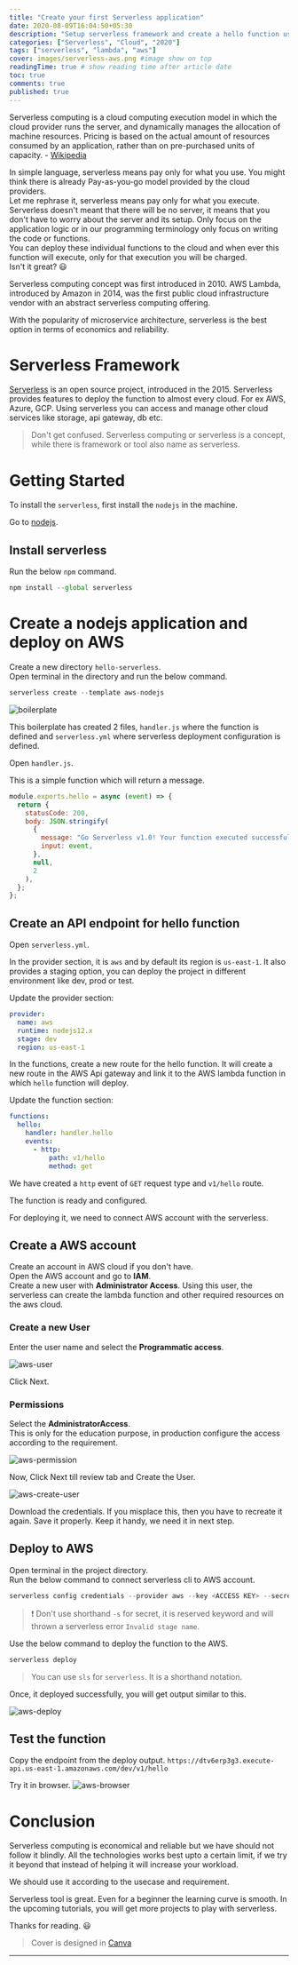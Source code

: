 ```yaml
---
title: "Create your first Serverless application"
date: 2020-08-09T16:04:50+05:30
description: "Setup serverless framework and create a hello function using the serverless template and deploy it on the cloud."
categories: ["Serverless", "Cloud", "2020"]
tags: ["serverless", "lambda", "aws"]
cover: images/serverless-aws.png #image show on top
readingTime: true # show reading time after article date
toc: true
comments: true
published: true
---
```


Serverless computing is a cloud computing execution model in which the cloud provider runs the server, and dynamically manages the allocation of machine resources. Pricing is based on the actual amount of resources consumed by an application, rather than on pre-purchased units of capacity. - [Wikipedia](https://en.wikipedia.org/wiki/Serverless_computing)

In simple language, serverless means pay only for what you use. You might think there is already Pay-as-you-go model provided by the cloud providers.  
Let me rephrase it, serverless means pay only for what you execute. Serverless doesn't meant that there will be no server, it means that you don't have to worry about the server and its setup. Only focus on the application logic or in our programming terminology only focus on writing the code or functions.  
You can deploy these individual functions to the cloud and when ever this function will execute, only for that execution you will be charged.  
Isn't it great? 😃

Serverless computing concept was first introduced in 2010. AWS Lambda, introduced by Amazon in 2014, was the first public cloud infrastructure vendor with an abstract serverless computing offering.

With the popularity of microservice architecture, serverless is the best option in terms of economics and reliability.

# Serverless Framework

[Serverless](https://serverless.com) is an open source project, introduced in the 2015. Serverless provides features to deploy the function to almost every cloud. For ex AWS, Azure, GCP. Using serverless you can access and manage other cloud services like storage, api gateway, db etc.

> Don't get confused. Serverless computing or serverless is a concept, while there is framework or tool also name as serverless.

# Getting Started

To install the `serverless`, first install the `nodejs` in the machine.

Go to [nodejs](https://nodejs.org/en/download/).

## Install serverless

Run the below `npm` command.

```js
npm install --global serverless
```

# Create a nodejs application and deploy on AWS

Create a new directory `hello-serverless`.  
Open terminal in the directory and run the below command.

```js
serverless create --template aws-nodejs
```

![boilerplate](./images/boilerplate.PNG)

This boilerplate has created 2 files, `handler.js` where the function is defined and `serverless.yml` where serverless deployment configuration is defined.

Open `handler.js`.

This is a simple function which will return a message.

```js
module.exports.hello = async (event) => {
  return {
    statusCode: 200,
    body: JSON.stringify(
      {
        message: "Go Serverless v1.0! Your function executed successfully!",
        input: event,
      },
      null,
      2
    ),
  };
};
```

## Create an API endpoint for hello function

Open `serverless.yml`.

In the provider section, it is `aws` and by default its region is `us-east-1`. It also provides a staging option, you can deploy the project in different environment like dev, prod or test.

Update the provider section:

```yaml
provider:
  name: aws
  runtime: nodejs12.x
  stage: dev
  region: us-east-1
```

In the functions, create a new route for the hello function. It will create a new route in the AWS Api gateway and link it to the AWS lambda function in which `hello` function will deploy.

Update the function section:

```yaml
functions:
  hello:
    handler: handler.hello
    events:
      - http:
          path: v1/hello
          method: get
```

We have created a `http` event of `GET` request type and `v1/hello` route.

The function is ready and configured.

For deploying it, we need to connect AWS account with the serverless.

## Create a AWS account

Create an account in AWS cloud if you don't have.  
Open the AWS account and go to **IAM**.  
Create a new user with **Administrator Access**. Using this user, the serverless can create the lambda function and other required resources on the aws cloud.

### Create a new User

Enter the user name and select the **Programmatic access**.

![aws-user](./images/aws-user.PNG)

Click Next.

### Permissions

Select the **AdministratorAccess**.  
This is only for the education purpose, in production configure the access according to the requirement.

![aws-permission](./images/aws-user-permission.PNG)

Now, Click Next till review tab and Create the User.

![aws-create-user](./images/aws-user-creates.PNG)

Download the credentials. If you misplace this, then you have to recreate it again. Save it properly. Keep it handy, we need it in next step.

## Deploy to AWS

Open terminal in the project directory.  
Run the below command to connect serverless cli to AWS account.

```js
serverless config credentials --provider aws --key <ACCESS KEY> --secret <Secret Access key>
```

> ❗ Don't use shorthand `-s` for secret, it is reserved keyword and will thrown a serverless error `Invalid stage name`.

Use the below command to deploy the function to the AWS.

```js
serverless deploy
```

> You can use `sls` for `serverless`. It is a shorthand notation.

Once, it deployed successfully, you will get output similar to this.

![aws-deploy](./images/aws-deploy.PNG)

## Test the function

Copy the endpoint from the deploy output.
`https://dtv6erp3g3.execute-api.us-east-1.amazonaws.com/dev/v1/hello`

Try it in browser.
![aws-browser](./images/aws-hello.PNG)

# Conclusion

Serverless computing is economical and reliable but we have should not follow it blindly. All the technologies works best upto a certain limit, if we try it beyond that instead of helping it will increase your workload.

We should use it according to the usecase and requirement.

Serverless tool is great. Even for a beginner the learning curve is smooth. In the upcoming tutorials, you will get more projects to play with serverless.

Thanks for reading. 😃

> Cover is designed in [Canva](https://canva.7eqqol.net/KD6B9)

---
